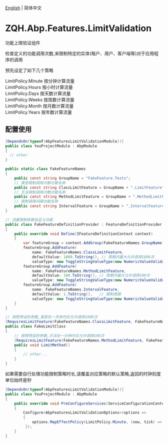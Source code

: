 [English](./README.en.md) | 简体中文

# ZQH.Abp.Features.LimitValidation

功能上限验证组件  

检查定义的功能调用次数,来限制特定的实体(租户、用户、客户端等)对于应用程序的调用  

预先设定了如下几个策略  

LimitPolicy.Minute		按分钟计算流量  
LimitPolicy.Hours		按小时计算流量  
LimitPolicy.Days		按天数计算流量  
LimitPolicy.Weeks		按周数计算流量  
LimitPolicy.Month		按月数计算流量  
LimitPolicy.Years		按年数计算流量  

## 配置使用


```csharp
[DependsOn(typeof(AbpFeaturesLimitValidationModule))]
public class YouProjectModule : AbpModule
{
  // other
}

public static class FakeFeatureNames 
{
    public const string GroupName = "FakeFeature.Tests";
    // 类型限制调用次数功能名称
    public const string ClassLimitFeature = GroupName + ".LimitFeature";
    // 方法限制调用次数功能名称
    public const string MethodLimitFeature = GroupName + ".MethodLimitFeature";
    // 限制调用间隔功能名称
    public const string IntervalFeature = GroupName + ".IntervalFeature";
}

// 流量限制依赖自定义功能
public class FakeFeatureDefinitionProvider : FeatureDefinitionProvider
{
    public override void Define(IFeatureDefinitionContext context)
    {
        var featureGroup = context.AddGroup(FakeFeatureNames.GroupName);
        featureGroup.AddFeature(
            name: FakeFeatureNames.ClassLimitFeature,
            defaultValue: 1000.ToString(), // 周期内最大允许调用1000次
            valueType: new ToggleStringValueType(new NumericValueValidator(1, 1000)));
        featureGroup.AddFeature(
            name: FakeFeatureNames.MethodLimitFeature,
            defaultValue: 100.ToString(), // 周期内最大允许调用100次
            valueType: new ToggleStringValueType(new NumericValueValidator(1, 1000)));
        featureGroup.AddFeature(
            name: FakeFeatureNames.IntervalFeature,
            defaultValue: 1.ToString(),   // 限制周期
            valueType: new ToggleStringValueType(new NumericValueValidator(1, 1000)));
    }
}

// 按照预设的参数,类型在一天钟内仅允许调用1000次
[RequiresLimitFeature(FakeFeatureNames.ClassLimitFeature, FakeFeatureNames.IntervalFeature, LimitPolicy.Days)]
public class FakeLimitClass
{
    // 按照预设的参数,方法在一分钟内仅允许调用100次
    [RequiresLimitFeature(FakeFeatureNames.MethodLimitFeature, FakeFeatureNames.IntervalFeature, LimitPolicy.Minute)]
    public void LimitMethod() 
    {
        // other...
    }
}
```

如果需要自行处理功能限制策略时长,请覆盖对应策略的默认策略,返回的时钟刻度单位始终是秒  

```csharp
[DependsOn(typeof(AbpFeaturesLimitValidationModule))]
public class YouProjectModule : AbpModule
{
	public override void PreConfigureServices(ServiceConfigurationContext context)
    {
        Configure<AbpFeaturesLimitValidationOptions>(options =>
        {
            options.MapEffectPolicy(LimitPolicy.Minute, (now, tick) => return 60;); // 表示不管多少分钟(time),都只会限制60秒
         });
    }
}
```
